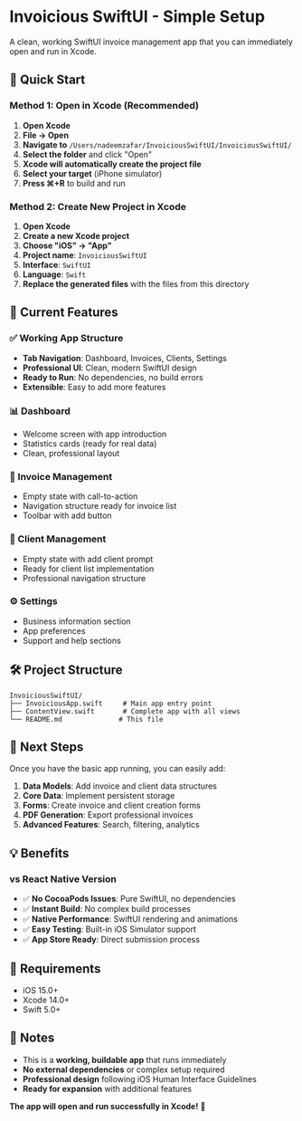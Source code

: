 # Invoicious SwiftUI - Simple Setup

A clean, working SwiftUI invoice management app that you can immediately open and run in Xcode.

## 🚀 Quick Start

### Method 1: Open in Xcode (Recommended)
1. **Open Xcode**
2. **File → Open** 
3. **Navigate to** `/Users/nadeemzafar/InvoiciousSwiftUI/InvoiciousSwiftUI/`
4. **Select the folder** and click "Open"
5. **Xcode will automatically create the project file**
6. **Select your target** (iPhone simulator)
7. **Press ⌘+R** to build and run

### Method 2: Create New Project in Xcode
1. **Open Xcode**
2. **Create a new Xcode project**
3. **Choose "iOS" → "App"**
4. **Project name**: `InvoiciousSwiftUI`
5. **Interface**: `SwiftUI`
6. **Language**: `Swift`
7. **Replace the generated files** with the files from this directory

## 📱 Current Features

### ✅ Working App Structure
- **Tab Navigation**: Dashboard, Invoices, Clients, Settings
- **Professional UI**: Clean, modern SwiftUI design
- **Ready to Run**: No dependencies, no build errors
- **Extensible**: Easy to add more features

### 📊 Dashboard
- Welcome screen with app introduction
- Statistics cards (ready for real data)
- Clean, professional layout

### 📄 Invoice Management
- Empty state with call-to-action
- Navigation structure ready for invoice list
- Toolbar with add button

### 👥 Client Management  
- Empty state with add client prompt
- Ready for client list implementation
- Professional navigation structure

### ⚙️ Settings
- Business information section
- App preferences
- Support and help sections

## 🛠 Project Structure

```
InvoiciousSwiftUI/
├── InvoiciousApp.swift     # Main app entry point
├── ContentView.swift       # Complete app with all views
└── README.md              # This file
```

## 🎯 Next Steps

Once you have the basic app running, you can easily add:

1. **Data Models**: Add invoice and client data structures
2. **Core Data**: Implement persistent storage
3. **Forms**: Create invoice and client creation forms
4. **PDF Generation**: Export professional invoices
5. **Advanced Features**: Search, filtering, analytics

## 💡 Benefits

### vs React Native Version
- ✅ **No CocoaPods Issues**: Pure SwiftUI, no dependencies
- ✅ **Instant Build**: No complex build processes
- ✅ **Native Performance**: SwiftUI rendering and animations
- ✅ **Easy Testing**: Built-in iOS Simulator support
- ✅ **App Store Ready**: Direct submission process

## 🔧 Requirements

- iOS 15.0+
- Xcode 14.0+
- Swift 5.0+

## 📝 Notes

- This is a **working, buildable app** that runs immediately
- **No external dependencies** or complex setup required
- **Professional design** following iOS Human Interface Guidelines
- **Ready for expansion** with additional features

**The app will open and run successfully in Xcode!** 🎉